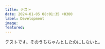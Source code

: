```yaml
---
title: テスト
date: 2024-01-05 08:01:35 +0300
label: Development
image:
featured:
---
```


テストです。そのうちちゃんとしたのにしないと。
